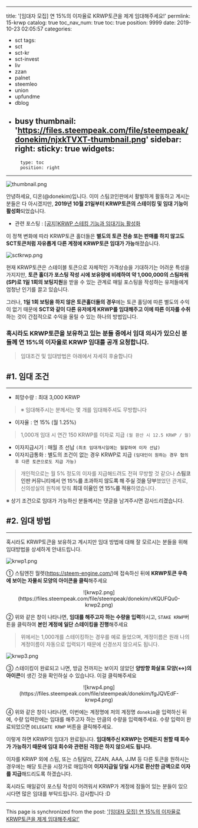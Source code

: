 
---
title: '[임대자 모집] 연 15%의 이자율로 KRWP토큰을 제게 임대해주세요!'
permlink: 15-krwp
catalog: true
toc_nav_num: true
toc: true
position: 9999
date: 2019-10-23 02:05:57
categories:
- sct
tags:
- sct
- sct-kr
- sct-invest
- liv
- zzan
- palnet
- steemleo
- union
- upfundme
- dblog
- busy
thumbnail: 'https://files.steempeak.com/file/steempeak/donekim/njxkTVXT-thumbnail.png'
sidebar:
    right:
        sticky: true
widgets:
    -
        type: toc
        position: right
---


![thumbnail.png](https://files.steempeak.com/file/steempeak/donekim/njxkTVXT-thumbnail.png)

안녕하세요, 디온(@donekim)입니다. 이미 스팀코인판에서 활발하게 활동하고 계시는 분들은 다 아시겠지만, **2019년 10월 21일부터 KRWP토큰의 스테이킹 및 임대 기능이 활성화**되었습니다. 

- 관련 포스팅 : [[공지]KRWP 스테킹 기능과 임대기능 활성화](https://www.steemcoinpan.com/sct/@sct/zqgwe-krwp)

이 정책 변화에 따라 KRWP토큰 홀더들은 **별도의 토큰 전송 또는 판매를 하지 않고도 SCT토큰처럼 자유롭게 다른 계정에 KRWP토큰 임대가 가능**해졌습니다. 

![sctkrwp.png](https://files.steempeak.com/file/steempeak/donekim/69p0UYPV-sctkrwp.png)

현재 KRWP토큰은 스테이블 토큰으로 자체적인 가격상승을 기대하기는 어려운 특성을 가지지만, **토큰 홀더가 포스팅 작성 시에 보유량에 비례하여 약 1,000,000의 스팀파워(SP)로 1일 1회의 보팅지원**을 받을 수 있는 관계로 매일 포스팅을 작성하는 유저들에게 엄청난 인기를 끌고 있습니다.

그러나, **1일 1회 보팅을 하지 않은 토큰홀더들의 경우**에는 토큰 홀딩에 따른 별도의 수익이 없기 때문에 **SCT와 같이 다른 유저에게 KRWP를 임대해주고 이에 따른 이자를 수취**하는 것이 간접적으로 수익을 올릴 수 있는 하나의 방법입니다.

### 혹시라도 KRWP토큰을 보유하고 있는 분들 중에서 임대 의사가 있으신 분들께 **연 15%의 이자율로 KRWP 임대를 공개 요청**합니다. 


> 임대조건 및 임대방법은 아래에서 자세히 후술합니다

## #1. 임대 조건
---

- 희망수량 : 최대 3,000 KRWP 
> ※ 임대해주시는 분께서는 몇 개를 임대해주셔도 무방합니다
- 이자율 : 연 15% (월 1.25%)
> 1,000개 임대 시 연간 150 KRWP를 이자로 지급 `(월 환산 시 12.5 KRWP / 월)`
- 이자지급시기 : 매월 초 선납 `(최초 임대개시일에는 월할하여 이자 선납)`
- 이자지급통화 : 별도의 조건이 없는 경우 KRWP로 지급 `(임대인이 원하는 경우 협의 후 다른 토큰으로도 지급 가능)`

> 개인적으로는 월 5% 정도의 이자를 지급해드려도 전혀 무방할 것 같으나 **스팀코인판 커뮤니티에서 연 15%를 초과하지 않도록 해 주실 것을 당부**했었던 관계로,  신의성실의 원칙에 맞춰 **최대 이율인 연 15%를 적용**하였습니다.

※ 상기 조건으로 임대가 가능하신 분들께서는 댓글을 남겨주시면 감사드리겠습니다.

## #2. 임대 방법
---

혹시라도 KRWP토큰을 보유하고 계시지만 임대 방법에 대해 잘 모르시는 분들을 위해 임대방법을 상세하게 안내드립니다.

![krwp1.png](https://files.steempeak.com/file/steempeak/donekim/jXfyrTAk-krwp1.png)

① 스팀엔진 월렛(https://steem-engine.com/)에 접속하신 뒤에 **KRWP토큰 우측에 보이는 자물쇠 모양의 아이콘을 클릭**해주세요

<center>![krwp2.png](https://files.steempeak.com/file/steempeak/donekim/vKQUFQu0-krwp2.png)</center>

② 위와 같은 창이 나타나면, **임대를 해주고자 하는 수량을 입력**하시고, `STAKE KRWP`버튼을 클릭하여 **본인 계정에 일단 스테이킹을 진행**해주세요

> 위에서는 1,000개를 스테이킹하는 경우를 예로 들었으며, 계정이름은 원래 나의 계정이름이 자동으로 입력되기 때문에 신경쓰지 않으셔도 됩니다.

![krwp3.png](https://files.steempeak.com/file/steempeak/donekim/5efdIJzL-krwp3.png)

③ 스테이킹이 완료되고 나면, 방금 전까지는 보이지 않았던 **양방향 화살표 모양(↔)의 아이콘**이 생긴 것을 확인하실 수 있습니다. 이걸 클릭해주세요

<center>![krwp4.png](https://files.steempeak.com/file/steempeak/donekim/fgJQVEdF-krwp4.png)</center>

④ 위와 같은 창이 나타나면, 이번에는 계정명에 저의 계정명 `donekim`을 입력하신 뒤에, 수량 입력란에는 임대를 해주고자 하는 만큼의 수량을 입력해주세요. 수량 입력이 완료되었으면 `DELEGATE KRWP` 버튼을 클릭해주세요.

이렇게 하면 KRWP의 임대가 완료됩니다. **임대해주신 KRWP는 언제든지 원할 때 회수가 가능하기 때문에 임대 회수와 관련된 걱정은 하지 않으셔도 됩니다.**

이자를 KRWP 외에 스팀, 또는 스팀달러, ZZAN, AAA, JJM 등 다른 토큰을 원하시는 경우에는 해당 토큰을 시장가로 매입하여 **이자지급일 당일 시가로 환산한 금액으로 이자를 지급**해드리도록 하겠습니다. 

혹시라도 매일같이 포스팅 작성이 어려워서 KRWP가 계정에 잠들어 있는 분들이 있으시다면 많은 임대를 부탁드립니다. 감사합니다 :D

- - -

This page is synchronized from the post: ['[임대자 모집] 연 15%의 이자율로 KRWP토큰을 제게 임대해주세요!'](https://steemit.com/@donekim/15-krwp)
